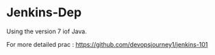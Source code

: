 # Jenkins-Dep

Using the version 7 iof Java.

For more detailed prac  :  https://github.com/devopsjourney1/jenkins-101